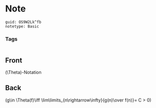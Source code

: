 # Note
```
guid: OS9W2Lk^fb
notetype: Basic
```

### Tags
```
```

## Front
\(\Theta\)-Notation

## Back
\(g\in \Theta(f)\iff \lim\limits_{n\rightarrow\infty}{g(n)\over f(n)}= C > 0\)
